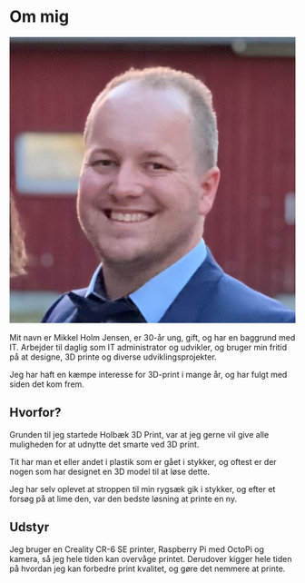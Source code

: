 # Om mig
<img src="/me.jpg" class="w-60 float-right ml-4">

Mit navn er Mikkel Holm Jensen, er 30-år ung, gift, og har en baggrund med IT. Arbejder til daglig som IT administrator og udvikler, og bruger min fritid på at designe, 3D printe og diverse udviklingsprojekter.

Jeg har haft en kæmpe interesse for 3D-print i mange år, og har fulgt med siden det kom frem.

## Hvorfor?

Grunden til jeg startede Holbæk 3D Print, var at jeg gerne vil give alle muligheden for at udnytte det smarte ved 3D print. 

Tit har man et eller andet i plastik som er gået i stykker, og oftest er der nogen som har designet en 3D model til at løse dette.

Jeg har selv oplevet at stroppen til min rygsæk gik i stykker, og efter et forsøg på at lime den, var den bedste løsning at printe en ny.

## Udstyr

Jeg bruger en Creality CR-6 SE printer, Raspberry Pi med OctoPi og kamera, så jeg hele tiden kan overvåge printet.
Derudover kigger hele tiden på hvordan jeg kan forbedre print kvalitet, og gøre det nemmere at printe.
